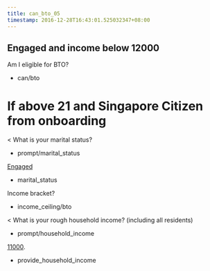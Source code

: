 ```yaml
---
title: can_bto_05
timestamp: 2016-12-28T16:43:01.525032347+08:00
---
```

## Engaged and income below 12000

Am I eligible for BTO?
* can/bto

# If above 21 and Singapore Citizen from onboarding
< What is your marital status?
* prompt/marital_status

[Engaged](marital_status)
* marital_status

Income bracket?
* income_ceiling/bto

< What is your rough household income? (including all residents)
* prompt/household_income

[11000](household_income).
* provide_household_income
